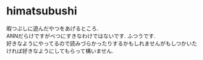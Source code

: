 # himatsubushi
暇つぶしに遊んだやつをあげるところ.  
ANNだらけですがべつにすきなわけではないです. ふつうです.  
好きなようにやってるので読みづらかったりするかもしれませんがもしつかいたければ好きなようにしてもらって構いません.
